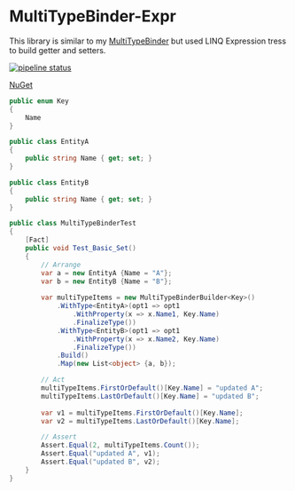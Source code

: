 # MultiTypeBinder-Expr

This library is similar to my [MultiTypeBinder](https://github.com/amir734jj/MultiTypeBinder) but used LINQ Expression tress to build getter and setters.

[![pipeline status](https://gitlab.com/hesamian/MultiTypeBinder-Expr/badges/master/pipeline.svg)](https://gitlab.com/hesamian/MultiTypeBinder-Expr/commits/master)


[NuGet](https://www.nuget.org/packages/multi-type-binder-expr/)


```csharp
public enum Key
{
    Name
}

public class EntityA
{
    public string Name { get; set; }
}

public class EntityB
{
    public string Name { get; set; }
}

public class MultiTypeBinderTest
{    
    [Fact]
    public void Test_Basic_Set()
    {
        // Arrange
        var a = new EntityA {Name = "A"};
        var b = new EntityB {Name = "B"};
        
        var multiTypeItems = new MultiTypeBinderBuilder<Key>()
            .WithType<EntityA>(opt1 => opt1
                .WithProperty(x => x.Name1, Key.Name)
                .FinalizeType())
            .WithType<EntityB>(opt1 => opt1
                .WithProperty(x => x.Name2, Key.Name)
                .FinalizeType())
            .Build()
            .Map(new List<object> {a, b});

        // Act
        multiTypeItems.FirstOrDefault()[Key.Name] = "updated A";
        multiTypeItems.LastOrDefault()[Key.Name] = "updated B";
        
        var v1 = multiTypeItems.FirstOrDefault()[Key.Name];
        var v2 = multiTypeItems.LastOrDefault()[Key.Name];

        // Assert
        Assert.Equal(2, multiTypeItems.Count());
        Assert.Equal("updated A", v1);
        Assert.Equal("updated B", v2);
    }
}
 ```
